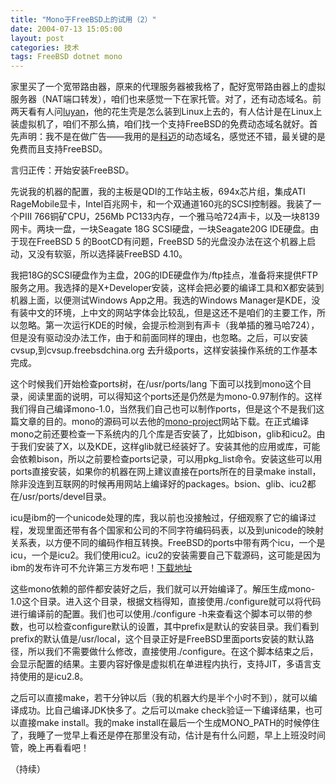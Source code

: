 ```yaml
---
title: "Mono于FreeBSD上的试用（2）"
date: 2004-07-13 15:05:00
layout: post
categories: 技术
tags: FreeBSD dotnet mono
---
```


家里买了一个宽带路由器，原来的代理服务器被我格了，配好宽带路由器上的虚拟服务器（NAT端口转发），咱们也来感觉一下在家托管。对了，还有动态域名。前两天看有人问[luyan](http://nluyan.vicp.net)，他的花生壳是怎么装到Linux上去的，有人估计是在Linux上装虚拟机了，咱们不那么搞，咱们找一个支持FreeBSD的免费动态域名就好。首先声明：我不是在做广告——我用的是[科迈](http://www.comexe.cn)的动态域名，感觉还不错，最关键的是免费而且支持FreeBSD。

言归正传：开始安装FreeBSD。

先说我的机器的配置，我的主板是QDI的工作站主板，694x芯片组，集成ATI RageMobile显卡，Intel百兆网卡，和一个双通道160兆的SCSI控制器。我装了一个PIII 766铜矿CPU，256Mb PC133内存，一个雅马哈724声卡，以及一块8139网卡。两块一盘，一块Seagate 18G SCSI硬盘，一块Seagate20G IDE硬盘。由于现在FreeBSD 5 的BootCD有问题，FreeBSD 5的光盘没办法在这个机器上启动，又没有软驱，所以选择装FreeBSD 4.10。

我把18G的SCSI硬盘作为主盘，20G的IDE硬盘作为/ftp挂点，准备将来提供FTP服务之用。我选择的是X+Developer安装，这样会把必要的编译工具和X都安装到机器上面，以便测试Windows App之用。我选的Windows Manager是KDE，没有装中文的环境，上中文的网站字体会比较乱，但是这还不是咱们的主要工作，所以忽略。第一次运行KDE的时候，会提示检测到有声卡（我单插的雅马哈724），但是没有驱动没办法工作，由于和前面同样的理由，也忽略。之后，可以安装cvsup,到cvsup.freebsdchina.org 去升级ports，这样安装操作系统的工作基本完成。

这个时候我们开始检查ports树，在/usr/ports/lang 下面可以找到mono这个目录，阅读里面的说明，可以得知这个ports还是仍然是为mono-0.97制作的。这样我们得自己编译mono-1.0，当然我们自己也可以制作ports，但是这个不是我们这篇文章的目的。mono的源码可以去他的[mono-project](http://www.mono-project.com)网站下载。在正式编译mono之前还要检查一下系统内的几个库是否安装了，比如bison，glib和icu2。由于我们安装了X，以及KDE，这样glib就已经装好了。安装其他的应用或库，可能会依赖bison，所以之前要检查ports记录，可以用pkg_list命令。安装这些可以用ports直接安装，如果你的机器在网上建议直接在ports所在的目录make install，除非没连到互联网的时候再用网站上编译好的packages。bsion、glib、icu2都在/usr/ports/devel目录。

icu是ibm的一个unicode处理的库，我以前也没接触过，仔细观察了它的编译过程，发现里面还带有各个国家和公司的不同字符编码码表，以及到unicode的映射关系表，以方便不同的编码作相互转换。FreeBSD的ports中带有两个icu，一个是icu，一个是icu2。我们使用icu2。icu2的安装需要自己下载源码，这可能是因为ibm的发布许可不允许第三方发布吧！[下载地址](ftp://www-126.ibm.com/pub/icu/2.8/icu-2.8.tgz)

这些mono依赖的部件都安装好之后，我们就可以开始编译了。解压生成mono-1.0这个目录。进入这个目录，根据文档得知，直接使用./configure就可以将代码进行编译前的配置。我们也可以使用./configure -h来查看这个脚本可以带的参数，也可以检查configure默认的设置，其中prefix是默认的安装目录。我们看到prefix的默认值是/usr/local，这个目录正好是FreeBSD里面ports安装的默认路径，所以我们不需要做什么修改，直接使用./configure。在这个脚本结束之后，会显示配置的结果。主要内容好像是虚拟机在单进程内执行，支持JIT，多语言支持使用的是icu2.8。

之后可以直接make，若干分钟以后（我的机器大约是半个小时不到），就可以编译成功。比自己编译JDK快多了。之后可以make check验证一下编译结果，也可以直接make install。我的make install在最后一个生成MONO_PATH的时候停住了，我睡了一觉早上看还是停在那里没有动，估计是有什么问题，早上上班没时间管，晚上再看看吧！

（持续）